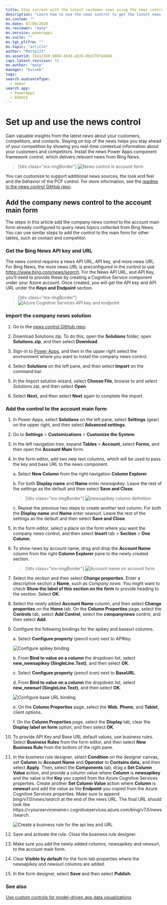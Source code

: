 ```yaml
---
title: Stay current with the latest customer news using the news control
description: "Learn how to use the news control to get the latest news about your customers"
ms.custom: ""
ms.date: 07/09/2020
ms.reviewer: "matp"
ms.service: powerapps
ms.suite: ""
ms.tgt_pltfrm: ""
ms.topic: "article"
author: "Mattp123"
ms.assetid: 15d123e0-b604-45dd-ab34-0b37787a04bb
caps.latest.revision: 33
ms.author: "matp"
manager: "kvivek"
tags: 
search.audienceType: 
  - maker
search.app: 
  - PowerApps
  - D365CE
---
```

# Set up and use the news control
Gain valuable insights from the latest news about your customers, competitors,
and contacts. Staying on top of the news helps you stay ahead of your
competition by showing you real-time contextual information about your customers
and competitors. Install the news Power Apps component framework control, which
delivers relevant news from Bing News.

> [!div class="mx-imgBorder"] 
> ![News control in account form](media/news-control-in-account-form.png)

You can customize to support additional news sources, the look and feel
and the behavior of the PCF control. For more information, see the [readme in the news control GitHub repo](https://github.com/microsoft/companynewspcfcontrol/blob/master/companynews/README.md). 

## Add the company news control to the account main form

The steps in this article add the company news control to the account main form
already configured to query news topics collected from Bing News. You can use
similar steps to add the control to the main form for other tables, such as
contact and competitor.

### Get the Bing News API key and URL

The news control requires a news API URL, API key, and more news URL. For Bing
News, the more news URL is preconfigured in the control to use
*https://www.bing.com/news/search*. For the News API URL, and API Key, you’ll
need to provide these by creating a Cognitive Service component under your Azure
account. Once created, you will get the API key and API URL under the **Keys and Endpoint** section.

> [!div class="mx-imgBorder"] 
> ![Azure Cognitive Services API key and endpoint](media/azure-apikey-endpoint.png)

### Import the company news solution 

1. Go to the [news control GitHub repo](https://github.com/microsoft/companynewspcfcontrol).

2. Download Solutions.zip. To do this, open the **Solutions** folder, open
    **Solutions.zip**, and then select **Download**.

3. Sign-in to [Power Apps](https://make.powerapps.com/?utm_source=padocs&utm_medium=linkinadoc&utm_campaign=referralsfromdoc), and then in the upper right select the environment where you want to install the company news control.

4. Select **Solutions** on the left pane, and then select **Import** on the    command bar.

5. In the Import solution wizard, select **Choose File**, browse to and select *Solutions.zip*, and then select **Open**.

6. Select **Next,** and then select **Next** again to complete the import.

### Add the control to the account main form

1. In Power Apps, select **Solutions** on the left pane, select **Settings** (gear) on the upper right, and then select **Advanced settings**.

2. Go to **Settings** > **Customizations** > **Customize the System**.

3. In the left navigation tree, expand **Tables** > **Account**, select **Forms**, and then open the **Account Main** form.

4. In the form editor, add two new text columns, which will be used to pass the key and base URL to the news component.

    a. Select **New Column** from the right navigation **Column Explorer**.

    b. For both **Display name** and **Name** enter *newsapikey*. Leave the rest of the settings as the default and then select **Save and Close**.

      > [!div class="mx-imgBorder"]
      > ![newsapikey column definition](media/field-definition.png)

    c.  Repeat the previous two steps to create another text column. For both the
    **Display name** and **Name** enter *newsurl*. Leave the rest of the
    settings as the default and then select **Save and Close**.

5. In the form editor, select a place on the form where you want the company news control, and then select **Insert** tab > **Section** > **One Column**.

6. To show news by account name, drag and drop the **Account Name** column from the right **Column Explorer** pane to the newly created section.

   > [!div class="mx-imgBorder"] 
   > ![Account name on account form](media/account-name-form.png)

7. Select the section and then select **Change properties.** Enter a descriptive section a **Name**, such as *Company news*. You might want to check **Show the label of this section on the form** to provide heading to the section. Select **OK**.

8. Select the newly added **Account Name** column, and then select **Change   properties** on the **Home** tab. On the **Column Properties** page, select the **Controls** tab, select **Add Control**, select the **companynews** control, and then select **Add**.

9. Configure the following bindings for the apikey and baseurl columns.

    a.  Select **Configure property** (pencil icon) next to APIKey.

      ![Configure apikey binding](media/apikey-binding.png)

    b.  From **Bind to value on a column** the dropdown list, select **new_newsapikey
    (SingleLine.Text)**, and then select **OK**.

    c.  Select **Configure property** (pencil icon) next to **BaseURL**.

    d.  From **Bind to value on a column** the dropdown list, select **new_newsurl
    (SingleLine.Text)**, and then select **OK**.

      ![Configure base URL binding](media/baseurl-binding.png)

    e. On the **Column Properties** page, select the **Web**, **Phone**, and **Tablet**, client options.

    f. On the **Column Properties** page, select the **Display** tab, clear the
    **Display label on form** option, and then select **OK**.

10. To provide API Key and Base URL default values, use business rules. Select     **Business Rules** from the form editor, and then select **New Business Rule** from the bottom of the right pane.

11. In the business rule designer, select **Condition** on the designer canvas,     set **Column** to **Account Name** and **Operator** to **Contains data,** and     then select **Apply**. Then, select the **Components** tab, drag a **Set Column Value** action, and provide a column value where **Column** is **newsapikey** and the value is the **Key** you copied from the Azure Cognitive Services properties. Create another **Set Column Value** action where **Column** is **newsurl** and add the value as the **Endpoint** you copied from the Azure Cognitive Services properties. Make sure to append *bing/v7.0/news/search* at the end of the news URL. The final URL should look like https://<yourservicename\>.cognitiveservices.azure.com/bing/v7.0/news/search. 

    ![Create a business rule for the api key and URL](media/business-rule-for-fields.png)

12. Save and activate the rule. Close the business rule designer.

13. Make sure you add the newly added columns, newsapikey and newsurl, to the account main form.

14. Clear **Visible by default** for the form tab properties where the newsapikey and newsurl columns are added.

15. In the form designer, select **Save** and then select **Publish**.

### See also 
[Use custom controls for model-driven app data visualizations](use-custom-controls-data-visualizations.md)